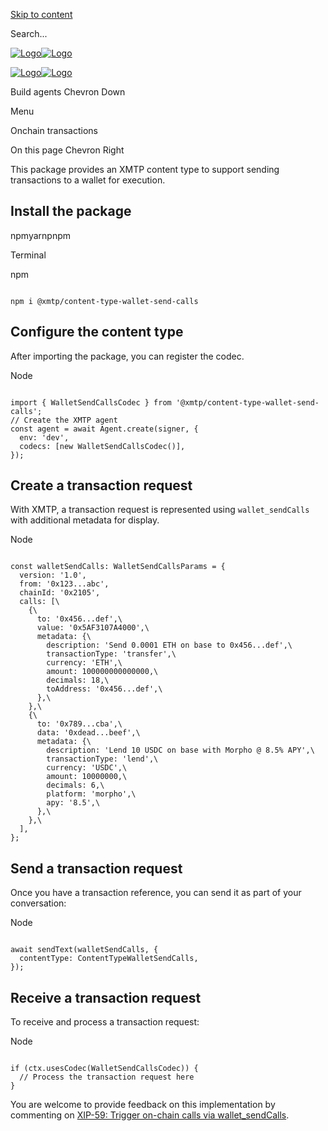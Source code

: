 [Skip to content](https://docs.xmtp.org/agents/content-types/transactions#vocs-content)

Search...

[![Logo](https://docs.xmtp.org/logomark-dark-purple.png)![Logo](https://docs.xmtp.org/logomark-light-purple.png)](https://docs.xmtp.org/)

[![Logo](https://docs.xmtp.org/logomark-dark-purple.png)![Logo](https://docs.xmtp.org/logomark-light-purple.png)](https://docs.xmtp.org/)

Build agents
Chevron Down

Menu

Onchain transactions

On this page
Chevron Right

This package provides an XMTP content type to support sending transactions to a wallet for execution.

## Install the package

npmyarnpnpm

Terminal

npm

```vocs_Code

npm i @xmtp/content-type-wallet-send-calls
```

## Configure the content type

After importing the package, you can register the codec.

Node

```vocs_Code

import { WalletSendCallsCodec } from '@xmtp/content-type-wallet-send-calls';
// Create the XMTP agent
const agent = await Agent.create(signer, {
  env: 'dev',
  codecs: [new WalletSendCallsCodec()],
});
```

## Create a transaction request

With XMTP, a transaction request is represented using `wallet_sendCalls` with additional metadata for display.

Node

```vocs_Code

const walletSendCalls: WalletSendCallsParams = {
  version: '1.0',
  from: '0x123...abc',
  chainId: '0x2105',
  calls: [\
    {\
      to: '0x456...def',\
      value: '0x5AF3107A4000',\
      metadata: {\
        description: 'Send 0.0001 ETH on base to 0x456...def',\
        transactionType: 'transfer',\
        currency: 'ETH',\
        amount: 100000000000000,\
        decimals: 18,\
        toAddress: '0x456...def',\
      },\
    },\
    {\
      to: '0x789...cba',\
      data: '0xdead...beef',\
      metadata: {\
        description: 'Lend 10 USDC on base with Morpho @ 8.5% APY',\
        transactionType: 'lend',\
        currency: 'USDC',\
        amount: 10000000,\
        decimals: 6,\
        platform: 'morpho',\
        apy: '8.5',\
      },\
    },\
  ],
};
```

## Send a transaction request

Once you have a transaction reference, you can send it as part of your conversation:

Node

```vocs_Code

await sendText(walletSendCalls, {
  contentType: ContentTypeWalletSendCalls,
});
```

## Receive a transaction request

To receive and process a transaction request:

Node

```vocs_Code

if (ctx.usesCodec(WalletSendCallsCodec)) {
  // Process the transaction request here
}
```

You are welcome to provide feedback on this implementation by commenting on [XIP-59: Trigger on-chain calls via wallet\_sendCalls](https://community.xmtp.org/t/xip-59-trigger-on-chain-calls-via-wallet-sendcalls/889).